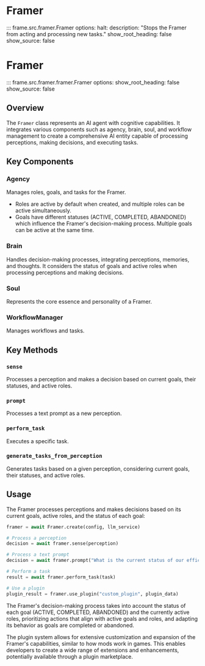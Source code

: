 # Framer

::: frame.src.framer.Framer
    options:
      halt:
        description: "Stops the Framer from acting and processing new tasks."
      show_root_heading: false
      show_source: false
# Framer

::: frame.src.framer.framer.Framer
    options:
      show_root_heading: false
      show_source: false

## Overview

The `Framer` class represents an AI agent with cognitive capabilities. It integrates various components such as agency, brain, soul, and workflow management to create a comprehensive AI entity capable of processing perceptions, making decisions, and executing tasks.

## Key Components

### Agency

Manages roles, goals, and tasks for the Framer. 
- Roles are active by default when created, and multiple roles can be active simultaneously.
- Goals have different statuses (ACTIVE, COMPLETED, ABANDONED) which influence the Framer's decision-making process. Multiple goals can be active at the same time.

### Brain

Handles decision-making processes, integrating perceptions, memories, and thoughts. It considers the status of goals and active roles when processing perceptions and making decisions.

### Soul

Represents the core essence and personality of a Framer.

### WorkflowManager

Manages workflows and tasks.

## Key Methods

### `sense`

Processes a perception and makes a decision based on current goals, their statuses, and active roles.

### `prompt`

Processes a text prompt as a new perception.

### `perform_task`

Executes a specific task.

### `generate_tasks_from_perception`

Generates tasks based on a given perception, considering current goals, their statuses, and active roles.

## Usage

The Framer processes perceptions and makes decisions based on its current goals, active roles, and the status of each goal:

```python
framer = await Framer.create(config, llm_service)

# Process a perception
decision = await framer.sense(perception)

# Process a text prompt
decision = await framer.prompt("What is the current status of our efficiency goal?")

# Perform a task
result = await framer.perform_task(task)

# Use a plugin
plugin_result = framer.use_plugin("custom_plugin", plugin_data)
```

The Framer's decision-making process takes into account the status of each goal (ACTIVE, COMPLETED, ABANDONED) and the currently active roles, prioritizing actions that align with active goals and roles, and adapting its behavior as goals are completed or abandoned.

The plugin system allows for extensive customization and expansion of the Framer's capabilities, similar to how mods work in games. This enables developers to create a wide range of extensions and enhancements, potentially available through a plugin marketplace.
